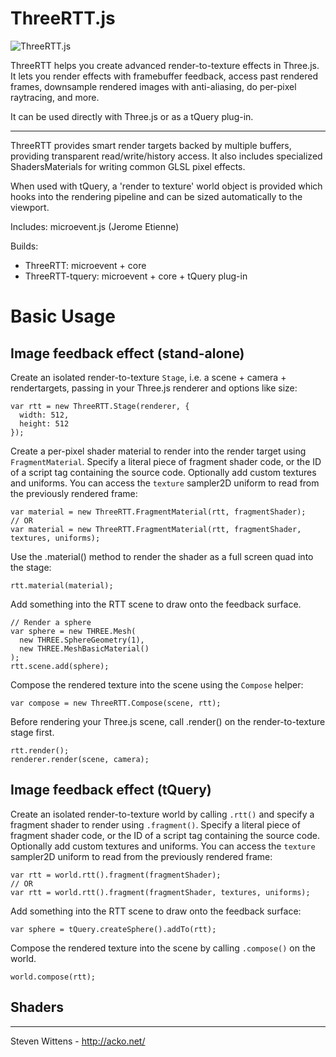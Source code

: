 ThreeRTT.js
==========

![ThreeRTT.js](https://raw.github.com/unconed/ThreeAudio.js/master/misc/ThreeRTT.png)

ThreeRTT helps you create advanced render-to-texture effects in Three.js. It lets you render effects with framebuffer feedback, access past rendered frames, downsample rendered images with anti-aliasing, do per-pixel raytracing, and more.

It can be used directly with Three.js or as a tQuery plug-in.

* * *

ThreeRTT provides smart render targets backed by multiple buffers, providing transparent read/write/history access. It also includes specialized ShadersMaterials for writing common GLSL pixel effects.

When used with tQuery, a 'render to texture' world object is provided which hooks into the rendering pipeline and can be sized automatically to the viewport.

Includes: microevent.js (Jerome Etienne)

Builds:

 * ThreeRTT: microevent + core
 * ThreeRTT-tquery: microevent + core + tQuery plug-in

Basic Usage
===

Image feedback effect (stand-alone)
---

Create an isolated render-to-texture `Stage`, i.e. a scene + camera + rendertargets, passing in your Three.js renderer and options like size:

```
var rtt = new ThreeRTT.Stage(renderer, {
  width: 512,
  height: 512
});
```

Create a per-pixel shader material to render into the render target using `FragmentMaterial`. Specify a literal piece of fragment shader code, or the ID of a script tag containing the source code. Optionally add custom textures and uniforms. You can access the `texture` sampler2D uniform to read from the previously rendered frame:

```
var material = new ThreeRTT.FragmentMaterial(rtt, fragmentShader);
// OR
var material = new ThreeRTT.FragmentMaterial(rtt, fragmentShader, textures, uniforms);
```

Use the .material() method to render the shader as a full screen quad into the stage:

```
rtt.material(material);
```

Add something into the RTT scene to draw onto the feedback surface.
```
// Render a sphere
var sphere = new THREE.Mesh(
  new THREE.SphereGeometry(1),
  new THREE.MeshBasicMaterial()
);
rtt.scene.add(sphere);
```

Compose the rendered texture into the scene using the `Compose` helper:

```
var compose = new ThreeRTT.Compose(scene, rtt);
```

Before rendering your Three.js scene, call .render() on the render-to-texture stage first.
```
rtt.render();
renderer.render(scene, camera);
```

Image feedback effect (tQuery)
---

Create an isolated render-to-texture world by calling `.rtt()` and specify a fragment shader to render using `.fragment()`. Specify a literal piece of fragment shader code, or the ID of a script tag containing the source code. Optionally add custom textures and uniforms. You can access the `texture` sampler2D uniform to read from the previously rendered frame:

```
var rtt = world.rtt().fragment(fragmentShader);
// OR
var rtt = world.rtt().fragment(fragmentShader, textures, uniforms);
```

Add something into the RTT scene to draw onto the feedback surface:
```
var sphere = tQuery.createSphere().addTo(rtt);
```

Compose the rendered texture into the scene by calling `.compose()` on the world.
```
world.compose(rtt);
```

Shaders
-------


* * *

Steven Wittens - http://acko.net/
